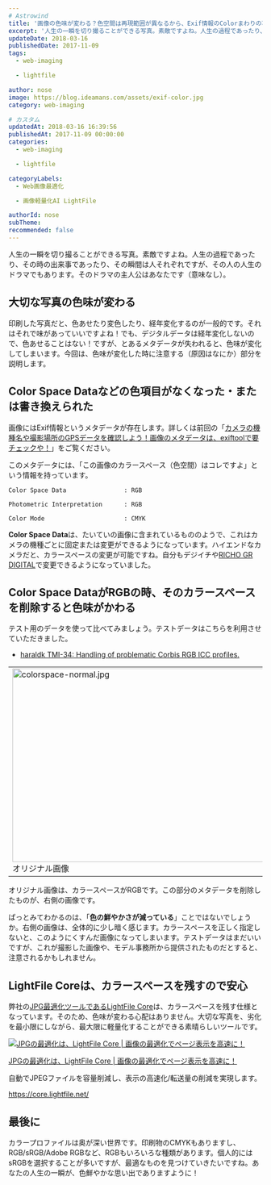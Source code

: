 ```yaml
---
# Astrowind
title: '画像の色味が変わる？色空間は再現範囲が異なるから、Exif情報のColorまわりの項目には気をつけよう！'
excerpt: '人生の一瞬を切り撮ることができる写真。素敵ですよね。人生の過程であったり、その時...'
updateDate: 2018-03-16
publishedDate: 2017-11-09
tags: 
  - web-imaging

  - lightfile

author: nose
image: https://blog.ideamans.com/assets/exif-color.jpg
category: web-imaging

# カスタム
updatedAt: 2018-03-16 16:39:56
publishedAt: 2017-11-09 00:00:00
categories: 
  - web-imaging

  - lightfile

categoryLabels: 
  - Web画像最適化

  - 画像軽量化AI LightFile

authorId: nose
subTheme: 
recommended: false
---
```


<p>人生の一瞬を切り撮ることができる写真。素敵ですよね。人生の過程であったり、その時の出来事であったり、その瞬間は人それぞれですが、その人の人生のドラマでもあります。そのドラマの主人公はあなたです（意味なし）。</p>
<p> </p>
<h2>大切な写真の色味が変わる</h2>
<p>印刷した写真だと、色あせたり変色したり、経年変化するのが一般的です。それはそれで味があっていいですよね！でも、デジタルデータは経年変化しないので、色あせることはない！ですが、とあるメタデータが失われると、色味が変化してしまいます。今回は、色味が変化した時に注意する（原因はなにか）部分を説明します。</p>
<p> </p>
<h2>Color Space Dataなどの色項目がなくなった・または書き換えられた</h2>
<p>画像にはExif情報というメタデータが存在します。詳しくは前回の「<a href="https://blog.ideamans.com/2017/11/exiftool.html" target="_blank">カメラの機種名や撮影場所のGPSデータを確認しよう！画像のメタデータは、exiftoolで要チェックや！</a>」をご覧ください。</p>
<p>このメタデータには、「この画像のカラースペース（色空間）はコレですよ」という情報を持っています。</p>
<pre class="prettyprint"><code class="lang-bsh">Color Space Data                : RGB</code></pre>
<pre class="prettyprint"><code class="lang-bsh">Photometric Interpretation      : RGB</code></pre>
<pre class="prettyprint"><code class="lang-bsh">Color Mode                      : CMYK</code></pre>
<p><strong>Color Space Data</strong>は、たいていの画像に含まれているもののようで、これはカメラの機種ごとに固定または変更ができるようになっています。ハイエンドなカメラだと、カラースペースの変更が可能ですね。自分もデジイチや<a href="https://www.ricoh-imaging.co.jp/japan/products/gr-digital4/" target="_blank">RICHO GR DIGITAL</a>で変更できるようになっていました。</p>
<p> </p>
<h2>Color Space DataがRGBの時、そのカラースペースを削除すると色味がかわる</h2>
<p>テスト用のデータを使って比べてみましょう。テストデータはこちらを利用させていただきました。</p>
<ul><li><a href="https://github.com/haraldk/TwelveMonkeys/blob/master/imageio/imageio-jpeg/src/test/resources/jpeg/cmm-exception-corbis-rgb.jpg" target="_blank">haraldk TMI-34: Handling of problematic Corbis RGB ICC profiles.</a></li></ul>
<table border="0">
<tbody>
<tr>
<td><img alt="colorspace-normal.jpg" src="https://blog.ideamans.com/assets/colorspace-normal.jpg" width="512" height="384" class="mt-image-none"><br> オリジナル画像</td>
<td><img alt="colorspace-delete.jpg" src="https://blog.ideamans.com/assets/colorspace-delete.jpg" width="512" height="384" class="mt-image-none"><br> カラースペースを削除</td>
</tr>
</tbody>
</table>
<p> </p>
<p>オリジナル画像は、カラースペースがRGBです。この部分のメタデータを削除したものが、右側の画像です。</p>
<p>ぱっとみてわかるのは、「<strong>色の鮮やかさが減っている</strong>」ことではないでしょうか。右側の画像は、全体的に少し暗く感じます。カラースペースを正しく指定しないと、このようにくすんだ画像になってしまいます。テストデータはまだいいですが、これが撮影した画像や、モデル事務所から提供されたものだとすると、注意されるかもしれません。</p>
<p> </p>
<h2>LightFile Coreは、カラースペースを残すので安心</h2>
<p>弊社の<a href="https://core.lightfile.net/" target="_blank">JPG最適化ツールであるLightFile Core</a>は、カラースペースを残す仕様となっています。そのため、色味が変わる心配はありません。大切な写真を、劣化を最小限にしながら、最大限に軽量化することができる素晴らしいツールです。</p>
<p><a href="https://core.lightfile.net/" target="_blank"></a></p>
<div class="serviceBox">
<div class="serviceImage"><a href="https://core.lightfile.net/" target="_blank" onclick="ga('send','event','blog_servicelink','service-click','lightfilecore',,{'nonInteraction':1});"><img src="https://blog.ideamans.com/assets/service-lfc.jpg" alt="JPGの最適化は、LightFile Core | 画像の最適化でページ表示を高速に！"></a></div>
<div class="serviceText">
<p class="serviceTitle"><a href="https://core.lightfile.net/" target="_blank" onclick="ga('send','event','blog_servicelink','service-click','lightfilecore',,{'nonInteraction':1});">JPGの最適化は、LightFile Core | 画像の最適化でページ表示を高速に！</a></p>
<p class="serviceDesc">自動でJPEGファイルを容量削減し、表示の高速化/転送量の削減を実現します。</p>
<p class="serviceLink"><a href="https://core.lightfile.net/" target="_blank" onclick="ga('send','event','blog_servicelink','service-click','lightfilecore',,{'nonInteraction':1});">https://core.lightfile.net/</a></p>
</div>
</div>
<p> </p>
<p> </p>
<p> </p>
<h2>最後に</h2>
<p>カラープロファイルは奥が深い世界です。印刷物のCMYKもありますし、RGB/sRGB/Adobe RGBなど、RGBもいろいろな種類があります。個人的にはsRGBを選択することが多いですが、最適なものを見つけていきたいですね。あなたの人生の一瞬が、色鮮やかな思い出でありますように！</p>
<p> </p>
